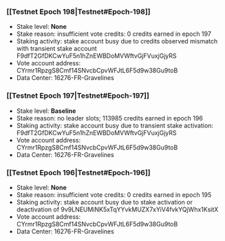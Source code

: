 ### [[Testnet Epoch 198|Testnet#Epoch-198]]
* Stake level: **None**
* Stake reason: insufficient vote credits: 0 credits earned in epoch 197
* Staking activity: stake account busy due to credits observed mismatch with transient stake account F9dfT2GfDKCwYuF5n1hZnEWBDoMVWftvGjFVuxjGjyRS
* Vote account address: CYrmr1RpzgS8Cmf14SNvcbCpvWFJtL6F5d9w38Gu9toB
* Data Center: 16276-FR-Gravelines
### [[Testnet Epoch 197|Testnet#Epoch-197]]
* Stake level: **Baseline**
* Stake reason: no leader slots; 113985 credits earned in epoch 196
* Staking activity: stake account busy due to transient stake activation: F9dfT2GfDKCwYuF5n1hZnEWBDoMVWftvGjFVuxjGjyRS
* Vote account address: CYrmr1RpzgS8Cmf14SNvcbCpvWFJtL6F5d9w38Gu9toB
* Data Center: 16276-FR-Gravelines
### [[Testnet Epoch 196|Testnet#Epoch-196]]
* Stake level: **None**
* Stake reason: insufficient vote credits: 0 credits earned in epoch 195
* Staking activity: stake account busy due to stake activation or deactivation of 9v9LNEUMiNK5xTqYYvkMUZX7xYiV4fvkYQjWhx1KsitX
* Vote account address: CYrmr1RpzgS8Cmf14SNvcbCpvWFJtL6F5d9w38Gu9toB
* Data Center: 16276-FR-Gravelines